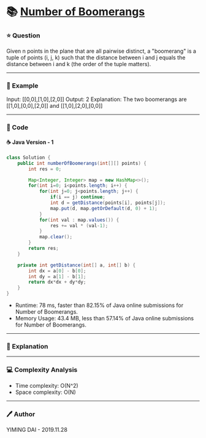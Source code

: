 # :books: [Number of Boomerangs](https://leetcode.com/problems/number-of-boomerangs/)

### :star: Question

Given n points in the plane that are all pairwise distinct, a "boomerang" is a tuple of points (i, j, k) such that the distance between i and j equals the distance between i and k (the order of the tuple matters).

--- 

### :car: Example

Input: [[0,0],[1,0],[2,0]]
Output: 2
Explanation:
The two boomerangs are [[1,0],[0,0],[2,0]] and [[1,0],[2,0],[0,0]]

---

### :hammer: Code

#### :coffee: Java Version - 1

```java
class Solution {
    public int numberOfBoomerangs(int[][] points) {
        int res = 0;

        Map<Integer, Integer> map = new HashMap<>();
        for(int i=0; i<points.length; i++) {
            for(int j=0; j<points.length; j++) {
                if(i == j) continue;
                int d = getDistance(points[i], points[j]);                
                map.put(d, map.getOrDefault(d, 0) + 1);
            }
            for(int val : map.values()) {
                res += val * (val-1);
            }            
            map.clear();
        }
        return res;
    }

    private int getDistance(int[] a, int[] b) {
        int dx = a[0] - b[0];
        int dy = a[1] - b[1];
        return dx*dx + dy*dy;
    }
}
```

- Runtime: 78 ms, faster than 82.15% of Java online submissions for Number of Boomerangs.
- Memory Usage: 43.4 MB, less than 57.14% of Java online submissions for Number of Boomerangs.

---

### :pencil: Explanation



---

### :computer: Complexity Analysis

- Time complexity: O(N^2)
- Space complexity: O(N)

---

### :pen: Author

YIMING DAI - 2019.11.28
